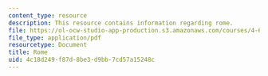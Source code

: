 ```yaml
---
content_type: resource
description: This resource contains information regarding rome.
file: https://ol-ocw-studio-app-production.s3.amazonaws.com/courses/4-605-introduction-to-the-history-and-theory-of-architecture-spring-2012/4c18d249f87d8be3d9bb7cd57a15248c_MIT4_605S12_lec13.pdf
file_type: application/pdf
resourcetype: Document
title: Rome
uid: 4c18d249-f87d-8be3-d9bb-7cd57a15248c
---
```

